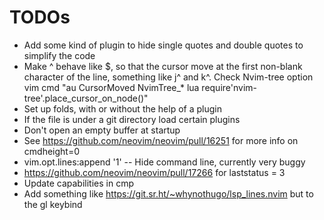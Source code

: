 # TODOs

- Add some kind of plugin to hide single quotes and double quotes to simplify
  the code
- Make ^ behave like \$, so that the cursor move at the first non-blank
  character of the line, something like j^ and k^. Check Nvim-tree option
  vim cmd "au CursorMoved NvimTree\_\* lua
  require'nvim-tree'.place_cursor_on_node()"
- Set up folds, with or without the help of a plugin
- If the file is under a git directory load certain plugins
- Don't open an empty buffer at startup
- See https://github.com/neovim/neovim/pull/16251 for more info on cmdheight=0
- vim.opt.lines:append '1' -- Hide command line, currently very buggy
- https://github.com/neovim/neovim/pull/17266 for laststatus = 3
- Update capabilities in cmp
- Add something like https://git.sr.ht/~whynothugo/lsp_lines.nvim but to the gl keybind
